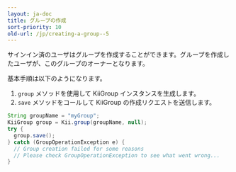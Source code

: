 ```yaml
---
layout: ja-doc
title: グループの作成
sort-priority: 10
old-url: /jp/creating-a-group--5
---
```

サインイン済のユーザはグループを作成することができます。グループを作成したユーザが、このグループのオーナーとなります。

基本手順は以下のようになります。

1. `group` メソッドを使用して KiiGroup インスタンスを生成します。
2. `save` メソッドをコールして KiiGroup の作成リクエストを送信します。

```java
String groupName = "myGroup";
KiiGroup group = Kii.group(groupName, null);
try {
  group.save();
} catch (GroupOperationException e) {
  // Group creation failed for some reasons
  // Please check GroupOperationException to see what went wrong...
}
```
